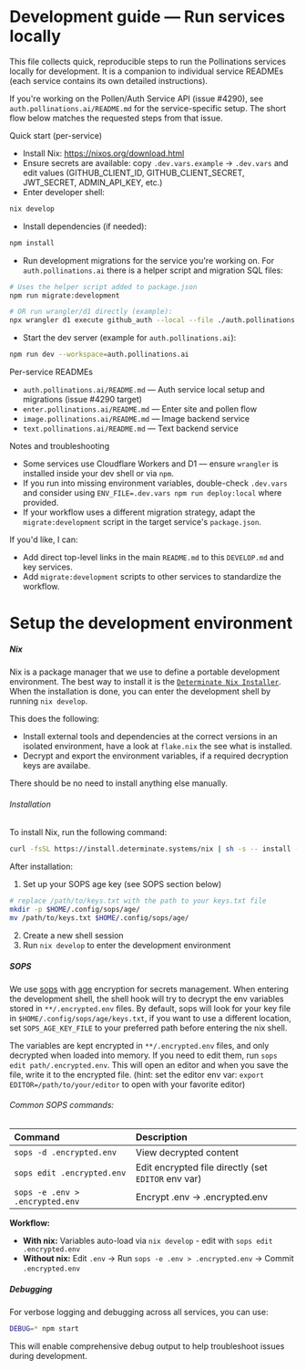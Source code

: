 # Development guide — Run services locally

This file collects quick, reproducible steps to run the Pollinations services locally for development. It is a companion to individual service READMEs (each service contains its own detailed instructions).

If you're working on the Pollen/Auth Service API (issue #4290), see `auth.pollinations.ai/README.md` for the service-specific setup. The short flow below matches the requested steps from that issue.

Quick start (per-service)

- Install Nix: https://nixos.org/download.html
- Ensure secrets are available: copy `.dev.vars.example` → `.dev.vars` and edit values (GITHUB_CLIENT_ID, GITHUB_CLIENT_SECRET, JWT_SECRET, ADMIN_API_KEY, etc.)
- Enter developer shell:

```bash
nix develop
```

- Install dependencies (if needed):

```bash
npm install
```

- Run development migrations for the service you're working on. For `auth.pollinations.ai` there is a helper script and migration SQL files:

```bash
# Uses the helper script added to package.json
npm run migrate:development

# OR run wrangler/d1 directly (example):
npx wrangler d1 execute github_auth --local --file ./auth.pollinations.ai/migrations/schema.sql
```

- Start the dev server (example for `auth.pollinations.ai`):

```bash
npm run dev --workspace=auth.pollinations.ai
```

Per-service READMEs

- `auth.pollinations.ai/README.md` — Auth service local setup and migrations (issue #4290 target)
- `enter.pollinations.ai/README.md` — Enter site and pollen flow
- `image.pollinations.ai/README.md` — Image backend service
- `text.pollinations.ai/README.md` — Text backend service

Notes and troubleshooting

- Some services use Cloudflare Workers and D1 — ensure `wrangler` is installed inside your dev shell or via `npm`.
- If you run into missing environment variables, double-check `.dev.vars` and consider using `ENV_FILE=.dev.vars npm run deploy:local` where provided.
- If your workflow uses a different migration strategy, adapt the `migrate:development` script in the target service's `package.json`.

If you'd like, I can:

- Add direct top-level links in the main `README.md` to this `DEVELOP.md` and key services.
- Add `migrate:development` scripts to other services to standardize the workflow.
# Setup the development environment


##### Nix
Nix is a package manager that we use to define a portable development environment. The best way to install it is the [`Determinate Nix Installer`](https://github.com/DeterminateSystems/nix-installer). When the installation is done, you can enter the development shell by running `nix develop`.

This does the following:

- Install external tools and dependencies at the correct versions in an isolated environment, have a look at `flake.nix` the see what is installed.
- Decrypt and export the environment variables, if a required decryption keys are availabe.

There should be no need to install anything else manually.

###### Installation
To install Nix, run the following command:
```bash
curl -fsSL https://install.determinate.systems/nix | sh -s -- install --determinate
```

After installation:
1. Set up your SOPS age key (see SOPS section below)

```bash
# replace /path/to/keys.txt with the path to your keys.txt file
mkdir -p $HOME/.config/sops/age/
mv /path/to/keys.txt $HOME/.config/sops/age/
```

2. Create a new shell session
3. Run `nix develop` to enter the development environment

##### SOPS
We use [sops](https://github.com/getsops/sops) with [age](https://github.com/FiloSottile/age) encryption for secrets management. When entering the development shell, the shell hook will try to decrypt the env variables stored in `**/.encrypted.env` files. By default, sops will look for your key file in `$HOME/.config/sops/age/keys.txt`, if you want to use a different location, set `SOPS_AGE_KEY_FILE` to your preferred path before entering the nix shell. 

The variables are kept encrypted in `**/.encrypted.env` files, and only decrypted when loaded into memory. If you need to edit them, run `sops edit path/.encrypted.env`. This will open an editor and when you save the file, write it to the encrypted file. (hint: set the editor env var: `export EDITOR=/path/to/your/editor` to open with your favorite editor)


###### Common SOPS commands:
| Command | Description |
| :--- | :--- |
| `sops -d .encrypted.env` | View decrypted content |
| `sops edit .encrypted.env` | Edit encrypted file directly (set `EDITOR` env var) |
| `sops -e .env > .encrypted.env` | Encrypt .env → .encrypted.env |

**Workflow:** 
- **With nix:** Variables auto-load via `nix develop` - edit with `sops edit .encrypted.env`
- **Without nix:** Edit `.env` → Run `sops -e .env > .encrypted.env` → Commit `.encrypted.env`

##### Debugging
For verbose logging and debugging across all services, you can use:

```bash
DEBUG=* npm start
```

This will enable comprehensive debug output to help troubleshoot issues during development.
